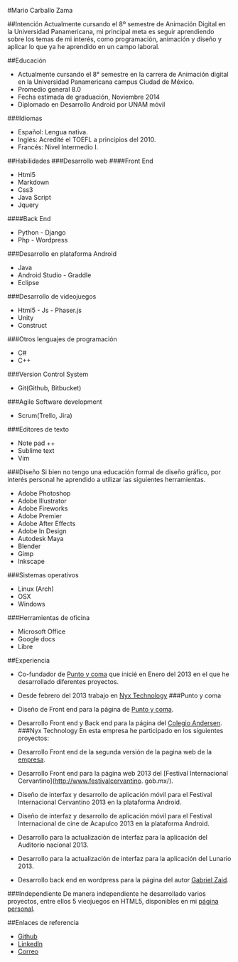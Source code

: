 #Mario Carballo Zama

##Intención
Actualmente cursando el 8º semestre de Animación Digital en la Universidad Panamericana, mi principal meta es seguir aprendiendo sobre los temas de mi interés, como programación, animación y diseño y aplicar lo que ya he aprendido en un campo laboral.

##Educación
- Actualmente cursando el 8° semestre en la carrera de Animación digital en la Universidad Panamericana campus Ciudad de México.
- Promedio general 8.0
- Fecha estimada de graduación, Noviembre 2014
- Diplomado en Desarrollo Android por UNAM móvil

###Idiomas
- Español: Lengua nativa.
- Inglés: Acredité el TOEFL a principios del 2010.
- Francés: Nivel Intermedio I.

##Habilidades
###Desarrollo web
####Front End
- Html5
- Markdown
- Css3 
- Java Script
- Jquery

####Back End
- Python - Django
- Php - Wordpress

###Desarrollo en plataforma Android
- Java
- Android Studio -  Graddle
- Eclipse

###Desarrollo de videojuegos
- Html5 - Js - Phaser.js
- Unity
- Construct

###Otros lenguajes de programación
- C#
- C++

###Version Control System
- Git(Github, Bitbucket)

###Agile Software development
- Scrum(Trello, Jira)

###Editores de texto
- Note pad ++
- Sublime text
- Vim

###Diseño
Si bien no tengo una educación formal de diseño gráfico, por interés personal he aprendido a utilizar las siguientes herramientas.

- Adobe Photoshop
- Adobe Illustrator
- Adobe Fireworks
- Adobe Premier
- Adobe After Effects
- Adobe In Design
- Autodesk Maya
- Blender
- Gimp
- Inkscape

###Sistemas operativos
- Linux (Arch)
- OSX
- Windows

###Herramientas de oficina
- Microsoft Office
- Google docs
- Libre 

##Experiencia
- Co-fundador de [Punto y coma](http://puntoycoma.mx/) que inicié en Enero del 2013 en el que he desarrollado diferentes proyectos.
- Desde febrero del 2013 trabajo en [Nyx Technology](http://www.nyxtechnology.com/)
###Punto y coma 
- Diseño de Front end para la página de [Punto y coma](http://puntoycoma.mx/).
- Desarrollo Front end y Back end para la página del [Colegio Andersen](http://colegioandersen.edu.mx/).
###Nyx Technology
En esta empresa he participado en los siguientes proyectos:

- Desarrollo Front end de la  segunda versión de la pagina web de la [empresa](http://www.nyxtechnology.com/).
- Desarrollo Front end para la página web 2013 del [Festival Internacional Cervantino](http://www.festivalcervantino.    gob.mx/).
- Diseño de interfax y desarrollo de aplicación móvil para el Festival Internacional Cervantino 2013 en la plataforma     Android.
- Diseño de interfaz y desarrollo de aplicación móvil para el Festival Internacional de cine de Acapulco 2013 en la plataforma Android.
- Desarrollo para la actualización de interfaz para la aplicación del Auditorio nacional 2013.
- Desarrollo para la actualización de interfaz para la aplicación del Lunario 2013.
- Desarrollo back end en wordpress para la página del autor [Gabriel Zaid](http://gabrielzaid.com/).

###Independiente
De manera independiente he desarrollado varios proyectos, entre ellos 5 vieojuegos en HTML5, disponibles en mi [página personal](http://www.arlefreak.com/).

##Enlaces de referencia
- [Github](https://github.com/Arlefreak)
- [Linkedln](http://lnkd.in/99e6bA)
- [Correo](arlefreak@gmail.com)

